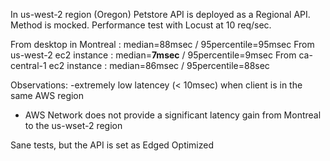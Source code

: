 In us-west-2 region (Oregon) 
Petstore API is deployed as a Regional API. Method is mocked.
Performance test with Locust at 10 req/sec.

From desktop in Montreal : median=88msec / 95percentile=95msec
From us-west-2 ec2 instance : median=**7msec** / 95percentile=9msec
From ca-central-1 ec2 instance : median=86msec / 95percentile=88sec

Observations:
-extremely low latencey (< 10msec) when client is in the same AWS region
- AWS Network does not provide a significant latency gain from Montreal to the us-wset-2 region

Sane tests, but the API is set as Edged Optimized
